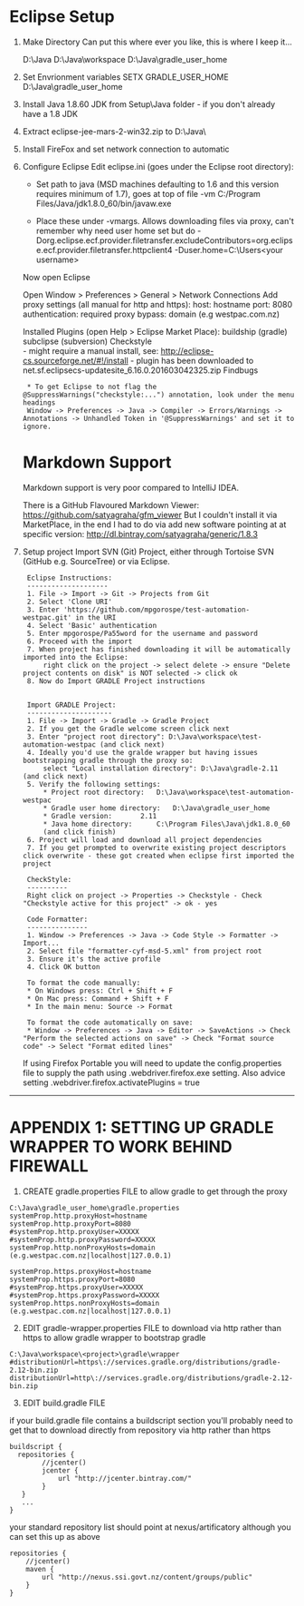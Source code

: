 # Eclipse Setup

1. Make Directory
	Can put this where ever you like, this is where I keep it...

	D:\Java
	D:\Java\workspace
	D:\Java\gradle_user_home
	
2. Set Envrionment variables
	SETX GRADLE_USER_HOME D:\Java\gradle_user_home

3. Install Java 1.8.60 JDK from Setup\Java folder - if you don't already have a 1.8 JDK

4. Extract eclipse-jee-mars-2-win32.zip to D:\Java\

5. Install FireFox and set network connection to automatic

6. Configure Eclipse
	Edit eclipse.ini (goes under the Eclipse root directory):
	* Set path to java (MSD machines defaulting to 1.6 and this version requires minimum of 1.7), goes at top of file
	-vm
	C:/Program Files/Java/jdk1.8.0_60/bin/javaw.exe
                                
	* Place these under -vmargs. Allows downloading files via proxy, can't remember why need user home set but do
	-Dorg.eclipse.ecf.provider.filetransfer.excludeContributors=org.eclipse.ecf.provider.filetransfer.httpclient4
	-Duser.home=C:\Users\<your username>

	Now open Eclipse

	Open Window > Preferences > General > Network Connections
	Add proxy settings (all manual for http and https): 
		host: hostname
		port: 8080
		authentication: required
		proxy bypass: domain (e.g westpac.com.nz)

	Installed Plugins (open Help > Eclipse Market Place):
		buildship (gradle)
		subclipse (subversion)
		Checkstyle  
			- might require a manual install, see: http://eclipse-cs.sourceforge.net/#!/install
			- plugin has been downloaded to net.sf.eclipsecs-updatesite_6.16.0.201603042325.zip
		Findbugs		

		* To get Eclipse to not flag the @SuppressWarnings("checkstyle:...") annotation, look under the menu headings
		Window -> Preferences -> Java -> Compiler -> Errors/Warnings -> Annotations -> Unhandled Token in '@SuppressWarnings' and set it to ignore.



	Markdown Support
	================
	Markdown support is very poor compared to IntelliJ IDEA.
	
	There is a GitHub Flavoured Markdown Viewer: https://github.com/satyagraha/gfm_viewer
	But I couldn't install it via MarketPlace, in the end I had to do via add new software pointing at at specific version: http://dl.bintray.com/satyagraha/generic/1.8.3 

8. Setup project
	Import SVN (Git) Project, either through Tortoise SVN (GitHub e.g. SourceTree) or via Eclipse.

		Eclipse Instructions:
		--------------------
		1. File -> Import -> Git -> Projects from Git
		2. Select 'Clone URI'
		3. Enter 'https://github.com/mpgorospe/test-automation-westpac.git' in the URI
		4. Select 'Basic' authentication
		5. Enter mpgorospe/Pa55word for the username and password
		6. Proceed with the import
		7. When project has finished downloading it will be automatically imported into the Eclipse:
			right click on the project -> select delete -> ensure "Delete project contents on disk" is NOT selected -> click ok
		8. Now do Import GRADLE Project instructions


		Import GRADLE Project:
		---------------------
		1. File -> Import -> Gradle -> Gradle Project
		2. If you get the Gradle welcome screen click next
		3. Enter "project root directory": D:\Java\workspace\test-automation-westpac (and click next)
		4. Ideally you'd use the gralde wrapper but having issues bootstrapping gradle through the proxy so:
			select "Local installation directory": D:\Java\gradle-2.11 (and click next)
		5. Verify the following settings:
			* Project root directory: 	D:\Java\workspace\test-automation-westpac
			* Gradle user home directory: 	D:\Java\gradle_user_home
			* Gradle version: 		2.11
			* Java home directory:		C:\Program Files\Java\jdk1.8.0_60
			(and click finish)
		6. Project will load and download all project dependencies
		7. If you get prompted to overwrite existing project descriptors click overwrite - these got created when eclipse first imported the project

		CheckStyle:
		----------
		Right click on project -> Properties -> Checkstyle - Check "Checkstyle active for this project" -> ok - yes
		
		Code Formatter:
		---------------
		1. Window -> Preferences -> Java -> Code Style -> Formatter -> Import... 
		2. Select file "formatter-cyf-msd-5.xml" from project root
		3. Ensure it's the active profile
		4. Click OK button
		
		To format the code manually:
		* On Windows press: Ctrl + Shift + F
		* On Mac press: Command + Shift + F
		* In the main menu: Source -> Format
		
		To format the code automatically on save:
		* Window -> Preferences -> Java -> Editor -> SaveActions -> Check "Perform the selected actions on save" -> Check "Format source code" -> Select "Format edited lines"

	If using Firefox Portable you will need to update the config.properties file to supply the path using <username>.webdriver.firefox.exe setting.
	Also advice setting <username>.webdriver.firefox.activatePlugins = true


	
	
	
---
# APPENDIX 1: SETTING UP GRADLE WRAPPER TO WORK BEHIND FIREWALL

1. CREATE gradle.properties FILE to allow gradle to get through the proxy

```
C:\Java\gradle_user_home\gradle.properties
systemProp.http.proxyHost=hostname
systemProp.http.proxyPort=8080
#systemProp.http.proxyUser=XXXXX
#systemProp.http.proxyPassword=XXXXX
systemProp.http.nonProxyHosts=domain (e.g.westpac.com.nz|localhost|127.0.0.1)

systemProp.https.proxyHost=hostname
systemProp.https.proxyPort=8080
#systemProp.https.proxyUser=XXXXX
#systemProp.https.proxyPassword=XXXXX
systemProp.https.nonProxyHosts=domain (e.g.westpac.com.nz|localhost|127.0.0.1)
```

2. EDIT gradle-wrapper.properties FILE to download via http rather than https to allow gradle wrapper to bootstrap gradle

```
C:\Java\workspace\<project>\gradle\wrapper
#distributionUrl=https\://services.gradle.org/distributions/gradle-2.12-bin.zip
distributionUrl=http\://services.gradle.org/distributions/gradle-2.12-bin.zip
```

3. EDIT build.gradle FILE 

if your build.gradle file contains a buildscript section you'll probably need to get that to download directly from repository via http rather than https

```
buildscript {
  repositories {
        //jcenter()
        jcenter {
		    url "http://jcenter.bintray.com/"
		}
   }
   ...
}
```

your standard repository list should point at nexus/artificatory although you can set this up as above

```
repositories {
    //jcenter()
    maven {
		url "http://nexus.ssi.govt.nz/content/groups/public"
	}
}
```
